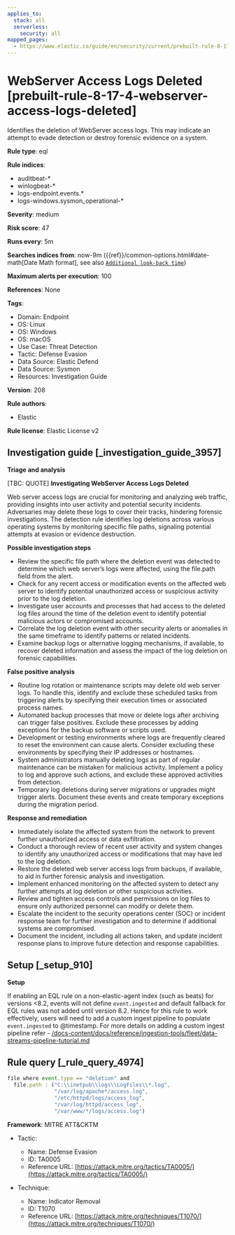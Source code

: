```yaml
---
applies_to:
  stack: all
  serverless:
    security: all
mapped_pages:
  - https://www.elastic.co/guide/en/security/current/prebuilt-rule-8-17-4-webserver-access-logs-deleted.html
---
```


# WebServer Access Logs Deleted [prebuilt-rule-8-17-4-webserver-access-logs-deleted]

Identifies the deletion of WebServer access logs. This may indicate an attempt to evade detection or destroy forensic evidence on a system.

**Rule type**: eql

**Rule indices**:

* auditbeat-*
* winlogbeat-*
* logs-endpoint.events.*
* logs-windows.sysmon_operational-*

**Severity**: medium

**Risk score**: 47

**Runs every**: 5m

**Searches indices from**: now-9m ({{ref}}/common-options.html#date-math[Date Math format], see also [`Additional look-back time`](docs-content://solutions/security/detect-and-alert/create-detection-rule.md#rule-schedule))

**Maximum alerts per execution**: 100

**References**: None

**Tags**:

* Domain: Endpoint
* OS: Linux
* OS: Windows
* OS: macOS
* Use Case: Threat Detection
* Tactic: Defense Evasion
* Data Source: Elastic Defend
* Data Source: Sysmon
* Resources: Investigation Guide

**Version**: 208

**Rule authors**:

* Elastic

**Rule license**: Elastic License v2

## Investigation guide [_investigation_guide_3957]

**Triage and analysis**

[TBC: QUOTE]
**Investigating WebServer Access Logs Deleted**

Web server access logs are crucial for monitoring and analyzing web traffic, providing insights into user activity and potential security incidents. Adversaries may delete these logs to cover their tracks, hindering forensic investigations. The detection rule identifies log deletions across various operating systems by monitoring specific file paths, signaling potential attempts at evasion or evidence destruction.

**Possible investigation steps**

* Review the specific file path where the deletion event was detected to determine which web server’s logs were affected, using the file.path field from the alert.
* Check for any recent access or modification events on the affected web server to identify potential unauthorized access or suspicious activity prior to the log deletion.
* Investigate user accounts and processes that had access to the deleted log files around the time of the deletion event to identify potential malicious actors or compromised accounts.
* Correlate the log deletion event with other security alerts or anomalies in the same timeframe to identify patterns or related incidents.
* Examine backup logs or alternative logging mechanisms, if available, to recover deleted information and assess the impact of the log deletion on forensic capabilities.

**False positive analysis**

* Routine log rotation or maintenance scripts may delete old web server logs. To handle this, identify and exclude these scheduled tasks from triggering alerts by specifying their execution times or associated process names.
* Automated backup processes that move or delete logs after archiving can trigger false positives. Exclude these processes by adding exceptions for the backup software or scripts used.
* Development or testing environments where logs are frequently cleared to reset the environment can cause alerts. Consider excluding these environments by specifying their IP addresses or hostnames.
* System administrators manually deleting logs as part of regular maintenance can be mistaken for malicious activity. Implement a policy to log and approve such actions, and exclude these approved activities from detection.
* Temporary log deletions during server migrations or upgrades might trigger alerts. Document these events and create temporary exceptions during the migration period.

**Response and remediation**

* Immediately isolate the affected system from the network to prevent further unauthorized access or data exfiltration.
* Conduct a thorough review of recent user activity and system changes to identify any unauthorized access or modifications that may have led to the log deletion.
* Restore the deleted web server access logs from backups, if available, to aid in further forensic analysis and investigation.
* Implement enhanced monitoring on the affected system to detect any further attempts at log deletion or other suspicious activities.
* Review and tighten access controls and permissions on log files to ensure only authorized personnel can modify or delete them.
* Escalate the incident to the security operations center (SOC) or incident response team for further investigation and to determine if additional systems are compromised.
* Document the incident, including all actions taken, and update incident response plans to improve future detection and response capabilities.


## Setup [_setup_910]

**Setup**

If enabling an EQL rule on a non-elastic-agent index (such as beats) for versions <8.2, events will not define `event.ingested` and default fallback for EQL rules was not added until version 8.2. Hence for this rule to work effectively, users will need to add a custom ingest pipeline to populate `event.ingested` to @timestamp. For more details on adding a custom ingest pipeline refer - [/docs-content/docs/reference/ingestion-tools/fleet/data-streams-pipeline-tutorial.md](docs-content://reference/ingestion-tools/fleet/data-streams-pipeline-tutorial.md)


## Rule query [_rule_query_4974]

```js
file where event.type == "deletion" and
  file.path : ("C:\\inetpub\\logs\\LogFiles\\*.log",
               "/var/log/apache*/access.log",
               "/etc/httpd/logs/access_log",
               "/var/log/httpd/access_log",
               "/var/www/*/logs/access.log")
```

**Framework**: MITRE ATT&CKTM

* Tactic:

    * Name: Defense Evasion
    * ID: TA0005
    * Reference URL: [https://attack.mitre.org/tactics/TA0005/](https://attack.mitre.org/tactics/TA0005/)

* Technique:

    * Name: Indicator Removal
    * ID: T1070
    * Reference URL: [https://attack.mitre.org/techniques/T1070/](https://attack.mitre.org/techniques/T1070/)



